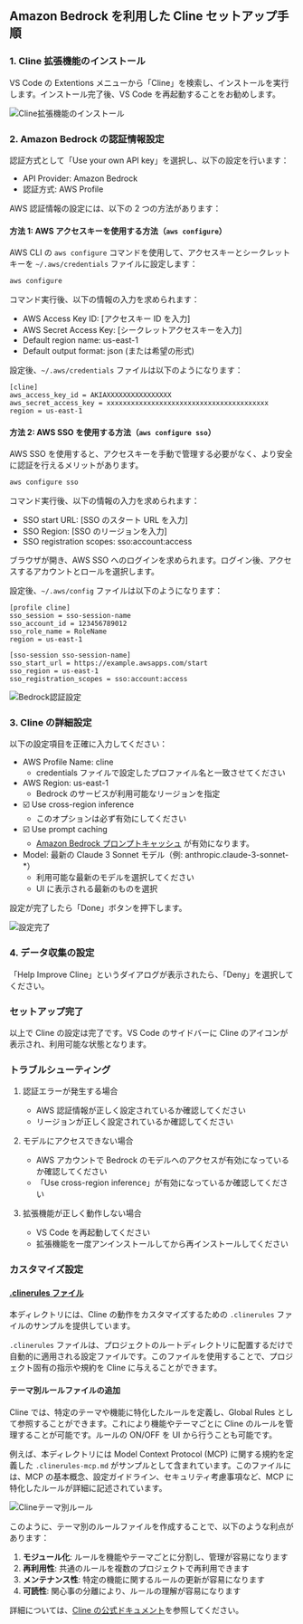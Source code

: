 ## Amazon Bedrock を利用した Cline セットアップ手順

### 1. Cline 拡張機能のインストール

VS Code の Extentions メニューから「Cline」を検索し、インストールを実行します。インストール完了後、VS Code を再起動することをお勧めします。

![Cline拡張機能のインストール](images/cline-setup1.png)

### 2. Amazon Bedrock の認証情報設定

認証方式として「Use your own API key」を選択し、以下の設定を行います：
- API Provider: Amazon Bedrock
- 認証方式: AWS Profile

AWS 認証情報の設定には、以下の 2 つの方法があります：

#### 方法 1: AWS アクセスキーを使用する方法（`aws configure`）

AWS CLI の `aws configure` コマンドを使用して、アクセスキーとシークレットキーを `~/.aws/credentials` ファイルに設定します：

```bash
aws configure
```

コマンド実行後、以下の情報の入力を求められます：
- AWS Access Key ID: [アクセスキー ID を入力]
- AWS Secret Access Key: [シークレットアクセスキーを入力]
- Default region name: us-east-1
- Default output format: json (または希望の形式)

設定後、`~/.aws/credentials` ファイルは以下のようになります：

```
[cline]
aws_access_key_id = AKIAXXXXXXXXXXXXXXXX
aws_secret_access_key = xxxxxxxxxxxxxxxxxxxxxxxxxxxxxxxxxxxxxxxx
region = us-east-1
```

#### 方法 2: AWS SSO を使用する方法（`aws configure sso`）

AWS SSO を使用すると、アクセスキーを手動で管理する必要がなく、より安全に認証を行えるメリットがあります。

```bash
aws configure sso
```

コマンド実行後、以下の情報の入力を求められます：
- SSO start URL: [SSO のスタート URL を入力]
- SSO Region: [SSO のリージョンを入力]
- SSO registration scopes: sso:account:access

ブラウザが開き、AWS SSO へのログインを求められます。ログイン後、アクセスするアカウントとロールを選択します。

設定後、`~/.aws/config` ファイルは以下のようになります：

```
[profile cline]
sso_session = sso-session-name
sso_account_id = 123456789012
sso_role_name = RoleName
region = us-east-1

[sso-session sso-session-name]
sso_start_url = https://example.awsapps.com/start
sso_region = us-east-1
sso_registration_scopes = sso:account:access
```

![Bedrock認証設定](images/cline-setup2.png)

### 3. Cline の詳細設定

以下の設定項目を正確に入力してください：

- AWS Profile Name: cline
  - credentials ファイルで設定したプロファイル名と一致させてください
- AWS Region: us-east-1
  - Bedrock のサービスが利用可能なリージョンを指定
- ☑️ Use cross-region inference
  - このオプションは必ず有効にしてください
- ☑️ Use prompt caching
  - [Amazon Bedrock プロンプトキャッシュ](https://aws.amazon.com/jp/bedrock/prompt-caching/) が有効になります。
- Model: 最新の Claude 3 Sonnet モデル（例: anthropic.claude-3-sonnet-*）
  - 利用可能な最新のモデルを選択してください
  - UI に表示される最新のものを選択

設定が完了したら「Done」ボタンを押下します。

![設定完了](images/cline-setup3.png)

### 4. データ収集の設定

「Help Improve Cline」というダイアログが表示されたら、「Deny」を選択してください。

### セットアップ完了

以上で Cline の設定は完了です。VS Code のサイドバーに Cline のアイコンが表示され、利用可能な状態となります。

### トラブルシューティング

1. 認証エラーが発生する場合
   - AWS 認証情報が正しく設定されているか確認してください
   - リージョンが正しく設定されているか確認してください

2. モデルにアクセスできない場合
   - AWS アカウントで Bedrock のモデルへのアクセスが有効になっているか確認してください
   - 「Use cross-region inference」が有効になっているか確認してください

3. 拡張機能が正しく動作しない場合
   - VS Code を再起動してください
   - 拡張機能を一度アンインストールしてから再インストールしてください

### カスタマイズ設定

#### [.clinerules ファイル](https://docs.cline.bot/improving-your-prompting-skills/prompting)

本ディレクトリには、Cline の動作をカスタマイズするための `.clinerules` ファイルのサンプルを提供しています。

`.clinerules` ファイルは、プロジェクトのルートディレクトリに配置するだけで自動的に適用される設定ファイルです。このファイルを使用することで、プロジェクト固有の指示や規約を Cline に与えることができます。

#### テーマ別ルールファイルの追加

Cline では、特定のテーマや機能に特化したルールを定義し、Global Rules として参照することができます。これにより機能やテーマごとに Cline のルールを管理することが可能です。ルールの ON/OFF を UI から行うことも可能です。

例えば、本ディレクトリには Model Context Protocol (MCP) に関する規約を定義した `.clinerules-mcp.md` がサンプルとして含まれています。このファイルには、MCP の基本概念、設定ガイドライン、セキュリティ考慮事項など、MCP に特化したルールが詳細に記述されています。

![Clineテーマ別ルール](images/cline-mcprule.png)

このように、テーマ別のルールファイルを作成することで、以下のような利点があります：

1. **モジュール化**: ルールを機能やテーマごとに分割し、管理が容易になります
2. **再利用性**: 共通のルールを複数のプロジェクトで再利用できます
3. **メンテナンス性**: 特定の機能に関するルールの更新が容易になります
4. **可読性**: 関心事の分離により、ルールの理解が容易になります

詳細については、[Cline の公式ドキュメント](https://docs.cline.bot/improving-your-prompting-skills/prompting)を参照してください。
